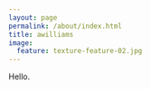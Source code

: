 ```yaml
---
layout: page
permalink: /about/index.html
title: awilliams
image:
  feature: texture-feature-02.jpg
---
```


Hello.
